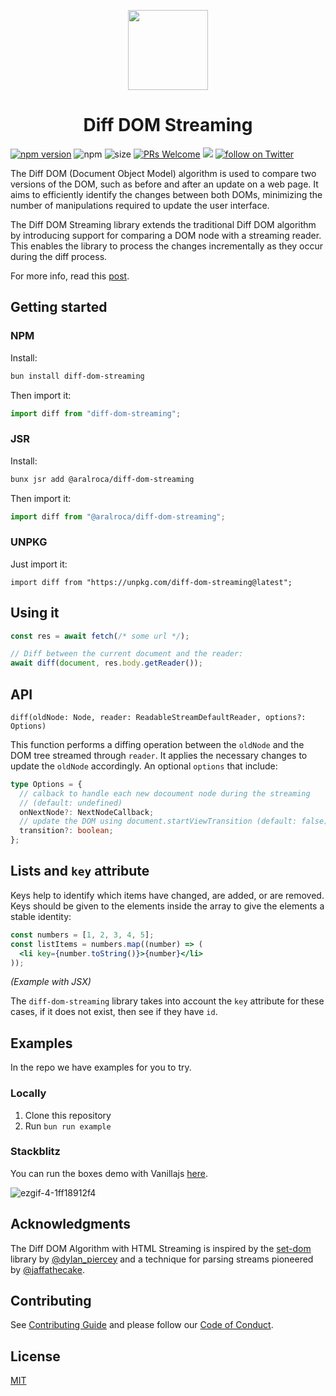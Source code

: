 <p align="center">
    <picture>
      <source media="(prefers-color-scheme: dark)" srcset="https://github.com/aralroca/diff-dom-streaming/assets/13313058/ca678952-6232-4db4-aff2-c4bedade4f9a" width="128">
      <img src="https://github.com/aralroca/diff-dom-streaming/assets/13313058/6d544ef2-651e-4907-a246-abc6c859ab5c" width="128">
    </picture>
        <h1 align="center">Diff DOM Streaming</h1>
</p>

[![npm version](https://badge.fury.io/js/diff-dom-streaming.svg)](https://badge.fury.io/js/diff-dom-streaming)
![npm](https://img.shields.io/npm/dw/diff-dom-streaming)
![size](https://img.shields.io/bundlephobia/minzip/diff-dom-streaming)
[![PRs Welcome][badge-prwelcome]][prwelcome]
<a href="https://github.com/aralroca/diff-dom-streaming/actions?query=workflow%3ATest" alt="Tests status">
<img src="https://github.com/aralroca/diff-dom-streaming/workflows/Test/badge.svg" /></a>
<a href="https://twitter.com/intent/follow?screen_name=aralroca">
<img src="https://img.shields.io/twitter/follow/aralroca?style=social&logo=x"
            alt="follow on Twitter"></a>

</div>

[badge-prwelcome]: https://img.shields.io/badge/PRs-welcome-brightgreen.svg?style=flat-square
[prwelcome]: http://makeapullrequest.com

The Diff DOM (Document Object Model) algorithm is used to compare two versions of the DOM, such as before and after an update on a web page. It aims to efficiently identify the changes between both DOMs, minimizing the number of manipulations required to update the user interface.

The Diff DOM Streaming library extends the traditional Diff DOM algorithm by introducing support for comparing a DOM node with a streaming reader. This enables the library to process the changes incrementally as they occur during the diff process.

For more info, read this [post](https://dev.to/aralroca/html-streaming-over-the-wire-a-deep-dive-2n20).

## Getting started

### NPM

Install:

```sh
bun install diff-dom-streaming
```

Then import it:

```ts
import diff from "diff-dom-streaming";
```

### JSR

Install:

```sh
bunx jsr add @aralroca/diff-dom-streaming
```

Then import it:

```ts
import diff from "@aralroca/diff-dom-streaming";
```

### UNPKG

Just import it:

```tsx
import diff from "https://unpkg.com/diff-dom-streaming@latest";
```

## Using it

```ts
const res = await fetch(/* some url */);

// Diff between the current document and the reader:
await diff(document, res.body.getReader());
```

## API

`diff(oldNode: Node, reader: ReadableStreamDefaultReader, options?: Options)`

This function performs a diffing operation between the `oldNode` and the DOM tree streamed through `reader`. It applies the necessary changes to update the `oldNode` accordingly. An optional `options` that include:

```ts
type Options = {
  // calback to handle each new docoument node during the streaming
  // (default: undefined)
  onNextNode?: NextNodeCallback;
  // update the DOM using document.startViewTransition (default: false)
  transition?: boolean;
};
```

## Lists and `key` attribute

Keys help to identify which items have changed, are added, or are removed. Keys should be given to the elements inside the array to give the elements a stable identity:

```jsx 3
const numbers = [1, 2, 3, 4, 5];
const listItems = numbers.map((number) => (
  <li key={number.toString()}>{number}</li>
));
```

_(Example with JSX)_

The `diff-dom-streaming` library takes into account the `key` attribute for these cases, if it does not exist, then see if they have `id`.

## Examples

In the repo we have examples for you to try.

### Locally

1. Clone this repository
2. Run `bun run example`

### Stackblitz

You can run the boxes demo with Vanillajs [here](https://stackblitz.com/edit/diff-dom-streaming?file=index.js).

![ezgif-4-1ff18912f4](https://github.com/aralroca/diff-dom-streaming/assets/13313058/f18c01c0-4dfe-473f-8817-fb905adc20c1)

## Acknowledgments

The Diff DOM Algorithm with HTML Streaming is inspired by the [set-dom](https://github.com/DylanPiercey/set-dom) library by [@dylan_piercey](https://twitter.com/dylan_piercey) and a technique for parsing streams pioneered by [@jaffathecake](https://twitter.com/jaffathecake).

## Contributing

See [Contributing Guide](CONTRIBUTING.md) and please follow our [Code of Conduct](CODE_OF_CONDUCT.md).

## License

[MIT](LICENSE)
